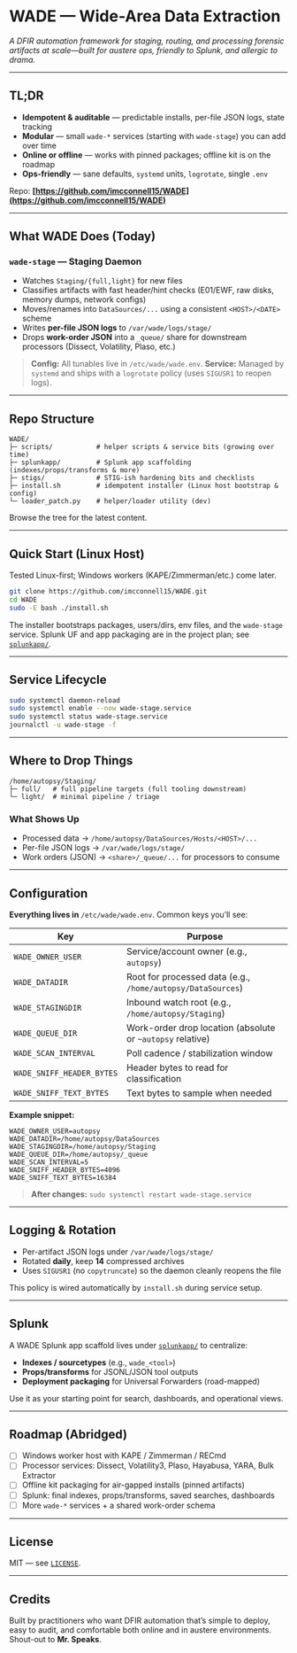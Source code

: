 # WADE — Wide-Area Data Extraction

*A DFIR automation framework for staging, routing, and processing forensic artifacts at scale—built for austere ops, friendly to Splunk, and allergic to drama.*

---

## TL;DR

* **Idempotent & auditable** — predictable installs, per-file JSON logs, state tracking
* **Modular** — small `wade-*` services (starting with `wade-stage`) you can add over time
* **Online or offline** — works with pinned packages; offline kit is on the roadmap
* **Ops-friendly** — sane defaults, `systemd` units, `logrotate`, single `.env`

Repo: **[https://github.com/imcconnell15/WADE](https://github.com/imcconnell15/WADE)**

---

## What WADE Does (Today)

### `wade-stage` — Staging Daemon

* Watches `Staging/{full,light}` for new files
* Classifies artifacts with fast header/hint checks (E01/EWF, raw disks, memory dumps, network configs)
* Moves/renames into `DataSources/...` using a consistent `<HOST>/<DATE>` scheme
* Writes **per-file JSON logs** to `/var/wade/logs/stage/`
* Drops **work-order JSON** into a `_queue/` share for downstream processors (Dissect, Volatility, Plaso, etc.)

> **Config:** All tunables live in `/etc/wade/wade.env`.
> **Service:** Managed by `systemd` and ships with a `logrotate` policy (uses `SIGUSR1` to reopen logs).

---

## Repo Structure

```
WADE/
├─ scripts/           # helper scripts & service bits (growing over time)
├─ splunkapp/         # Splunk app scaffolding (indexes/props/transforms & more)
├─ stigs/             # STIG-ish hardening bits and checklists
├─ install.sh         # idempotent installer (Linux host bootstrap & config)
└─ loader_patch.py    # helper/loader utility (dev)
```

Browse the tree for the latest content.

---

## Quick Start (Linux Host)

Tested Linux-first; Windows workers (KAPE/Zimmerman/etc.) come later.

```bash
git clone https://github.com/imcconnell15/WADE.git
cd WADE
sudo -E bash ./install.sh
```

The installer bootstraps packages, users/dirs, env files, and the `wade-stage` service.
Splunk UF and app packaging are in the project plan; see [`splunkapp/`](./splunkapp/).

---

## Service Lifecycle

```bash
sudo systemctl daemon-reload
sudo systemctl enable --now wade-stage.service
sudo systemctl status wade-stage.service
journalctl -u wade-stage -f
```

---

## Where to Drop Things

```
/home/autopsy/Staging/
├─ full/   # full pipeline targets (full tooling downstream)
└─ light/  # minimal pipeline / triage
```

### What Shows Up

* Processed data → `/home/autopsy/DataSources/Hosts/<HOST>/...`
* Per-file JSON logs → `/var/wade/logs/stage/`
* Work orders (JSON) → `<share>/_queue/...` for processors to consume

---

## Configuration

**Everything lives in** `/etc/wade/wade.env`. Common keys you’ll see:

| Key                       | Purpose                                                     |
| ------------------------- | ----------------------------------------------------------- |
| `WADE_OWNER_USER`         | Service/account owner (e.g., `autopsy`)                     |
| `WADE_DATADIR`            | Root for processed data (e.g., `/home/autopsy/DataSources`) |
| `WADE_STAGINGDIR`         | Inbound watch root (e.g., `/home/autopsy/Staging`)          |
| `WADE_QUEUE_DIR`          | Work-order drop location (absolute or `~autopsy` relative)  |
| `WADE_SCAN_INTERVAL`      | Poll cadence / stabilization window                         |
| `WADE_SNIFF_HEADER_BYTES` | Header bytes to read for classification                     |
| `WADE_SNIFF_TEXT_BYTES`   | Text bytes to sample when needed                            |

**Example snippet:**

```env
WADE_OWNER_USER=autopsy
WADE_DATADIR=/home/autopsy/DataSources
WADE_STAGINGDIR=/home/autopsy/Staging
WADE_QUEUE_DIR=/home/autopsy/_queue
WADE_SCAN_INTERVAL=5
WADE_SNIFF_HEADER_BYTES=4096
WADE_SNIFF_TEXT_BYTES=16384
```

> **After changes:** `sudo systemctl restart wade-stage.service`

---

## Logging & Rotation

* Per-artifact JSON logs under `/var/wade/logs/stage/`
* Rotated **daily**, keep **14** compressed archives
* Uses `SIGUSR1` (no `copytruncate`) so the daemon cleanly reopens the file

This policy is wired automatically by `install.sh` during service setup.

---

## Splunk

A WADE Splunk app scaffold lives under [`splunkapp/`](./splunkapp/) to centralize:

* **Indexes / sourcetypes** (e.g., `wade_<tool>`)
* **Props/transforms** for JSONL/JSON tool outputs
* **Deployment packaging** for Universal Forwarders (road-mapped)

Use it as your starting point for search, dashboards, and operational views.

---

## Roadmap (Abridged)

* [ ] Windows worker host with KAPE / Zimmerman / RECmd
* [ ] Processor services: Dissect, Volatility3, Plaso, Hayabusa, YARA, Bulk Extractor
* [ ] Offline kit packaging for air-gapped installs (pinned artifacts)
* [ ] Splunk: final indexes, props/transforms, saved searches, dashboards
* [ ] More `wade-*` services + a shared work-order schema

---

## License

MIT — see [`LICENSE`](./LICENSE).

---

## Credits

Built by practitioners who want DFIR automation that’s simple to deploy, easy to audit, and comfortable both online and in austere environments.
Shout-out to **Mr. Speaks**.
